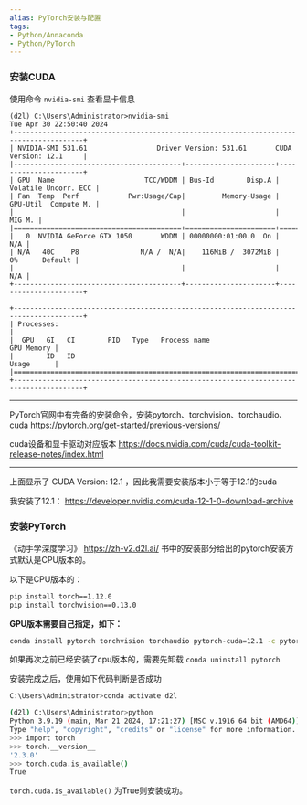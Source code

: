 ```yaml
---
alias: PyTorch安装与配置
tags: 
- Python/Annaconda
- Python/PyTorch
---
```


### 安装CUDA

使用命令 `nvidia-smi` 查看显卡信息

```text
(d2l) C:\Users\Administrator>nvidia-smi
Tue Apr 30 22:50:40 2024
+---------------------------------------------------------------------------------------+
| NVIDIA-SMI 531.61                 Driver Version: 531.61       CUDA Version: 12.1     |
|-----------------------------------------+----------------------+----------------------+
| GPU  Name                      TCC/WDDM | Bus-Id        Disp.A | Volatile Uncorr. ECC |
| Fan  Temp  Perf            Pwr:Usage/Cap|         Memory-Usage | GPU-Util  Compute M. |
|                                         |                      |               MIG M. |
|=========================================+======================+======================|
|   0  NVIDIA GeForce GTX 1050       WDDM | 00000000:01:00.0  On |                  N/A |
| N/A   40C    P8               N/A /  N/A|    116MiB /  3072MiB |      0%      Default |
|                                         |                      |                  N/A |
+-----------------------------------------+----------------------+----------------------+

+---------------------------------------------------------------------------------------+
| Processes:                                                                            |
|  GPU   GI   CI        PID   Type   Process name                            GPU Memory |
|        ID   ID                                                             Usage      |
|=======================================================================================|
+---------------------------------------------------------------------------------------+
```





---

PyTorch官网中有完备的安装命令，安装pytorch、torchvision、torchaudio、cuda https://pytorch.org/get-started/previous-versions/

cuda设备和显卡驱动对应版本 https://docs.nvidia.com/cuda/cuda-toolkit-release-notes/index.html

---



上面显示了 CUDA Version: 12.1 ，因此我需要安装版本小于等于12.1的cuda

我安装了12.1： https://developer.nvidia.com/cuda-12-1-0-download-archive

### 安装PyTorch

《动手学深度学习》 https://zh-v2.d2l.ai/ 书中的安装部分给出的pytorch安装方式默认是CPU版本的。

以下是CPU版本的：

```bash
pip install torch==1.12.0
pip install torchvision==0.13.0
```

**GPU版本需要自己指定，如下：**

```bash
conda install pytorch torchvision torchaudio pytorch-cuda=12.1 -c pytorch -c nvidia
```

如果再次之前已经安装了cpu版本的，需要先卸载 `conda uninstall pytorch`

安装完成之后，使用如下代码判断是否成功

```sh
C:\Users\Administrator>conda activate d2l

(d2l) C:\Users\Administrator>python
Python 3.9.19 (main, Mar 21 2024, 17:21:27) [MSC v.1916 64 bit (AMD64)] on win32
Type "help", "copyright", "credits" or "license" for more information.
>>> import torch
>>> torch.__version__
'2.3.0'
>>> torch.cuda.is_available()
True
```

`torch.cuda.is_available()` 为True则安装成功。
